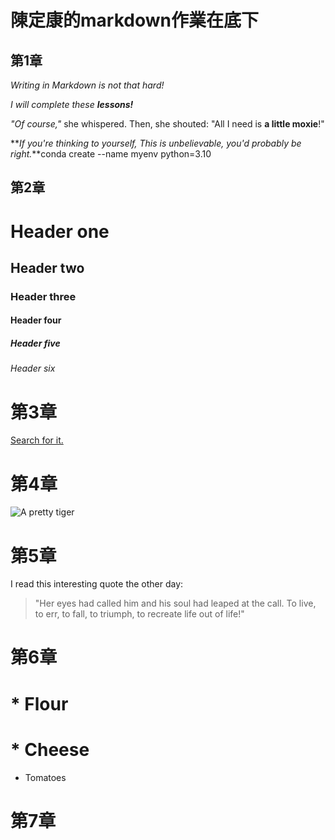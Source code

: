 # 陳定康的markdown作業在底下

## 第1章

_Writing in Markdown is not that hard!_

_I will complete these **lessons!**_

_"Of course,"_ she whispered. Then, she shouted: "All I need is **a little moxie**!"

**_If you're thinking to yourself, This is unbelievable, you'd probably be right._**conda create --name myenv python=3.10


## 第2章

# Header one

## Header two

### Header three

#### Header four

##### Header five

###### Header six

# 第3章

[Search for it.](www.google.com)

# 第4章

![A pretty tiger](https://upload.wikimedia.org/wikipedia/commons/5/56/Tiger.50.jpg)

# 第5章

I read this interesting quote the other day:

> "Her eyes had called him and his soul had leaped at the call. To live, to err, to fall, to triumph, to recreate life out of life!"

# 第6章

# * Flour

# * Cheese

* Tomatoes

# 第7章
